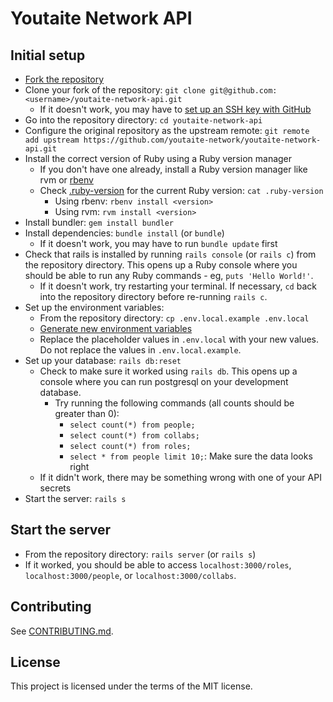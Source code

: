 # Youtaite Network API

## Initial setup

- [Fork the repository](https://docs.github.com/en/get-started/quickstart/fork-a-repo)
- Clone your fork of the repository: `git clone git@github.com:<username>/youtaite-network-api.git`
  - If it doesn't work, you may have to [set up an SSH key with GitHub](https://docs.github.com/en/authentication/connecting-to-github-with-ssh/generating-a-new-ssh-key-and-adding-it-to-the-ssh-agent)
- Go into the repository directory: `cd youtaite-network-api`
- Configure the original repository as the upstream remote: `git remote add upstream https://github.com/youtaite-network/youtaite-network-api.git`
- Install the correct version of Ruby using a Ruby version manager
  - If you don't have one already, install a Ruby version manager like rvm or [rbenv](https://github.com/rbenv/rbenv)
  - Check [.ruby-version](.ruby-version) for the current Ruby version: `cat .ruby-version`
    - Using rbenv: `rbenv install <version>`
    - Using rvm: `rvm install <version>`
- Install bundler: `gem install bundler`
- Install dependencies: `bundle install` (or `bundle`)
  - If it doesn't work, you may have to run `bundle update` first
- Check that rails is installed by running `rails console` (or `rails c`) from the repository directory. This opens up a Ruby console where you should be able to run any Ruby commands - eg, `puts 'Hello World!'`.
  - If it doesn't work, try restarting your terminal. If necessary, `cd` back into the repository directory before re-running `rails c`.
- Set up the environment variables:
  - From the repository directory: `cp .env.local.example .env.local`
  - [Generate new environment variables](generating_environment_variables.md)
  - Replace the placeholder values in `.env.local` with your new values. Do not replace the values in `.env.local.example`.
- Set up your database: `rails db:reset`
  - Check to make sure it worked using `rails db`. This opens up a console where you can run postgresql on your development database.
    - Try running the following commands (all counts should be greater than 0):
      - `select count(*) from people;`
      - `select count(*) from collabs;`
      - `select count(*) from roles;`
      - `select * from people limit 10;`: Make sure the data looks right
  - If it didn't work, there may be something wrong with one of your API secrets
- Start the server: `rails s`

## Start the server

- From the repository directory: `rails server` (or `rails s`)
- If it worked, you should be able to access `localhost:3000/roles`, `localhost:3000/people`, or `localhost:3000/collabs`.

## Contributing

See [CONTRIBUTING.md](CONTRIBUTING.md).

## License
This project is licensed under the terms of the MIT license.
